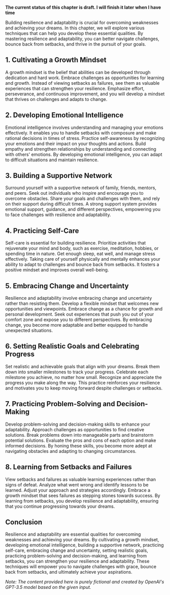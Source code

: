 **The current status of this chapter is draft. I will finish it later when I have time**

Building resilience and adaptability is crucial for overcoming weaknesses and achieving your dreams. In this chapter, we will explore various techniques that can help you develop these essential qualities. By mastering resilience and adaptability, you can better navigate challenges, bounce back from setbacks, and thrive in the pursuit of your goals.

**1. Cultivating a Growth Mindset**
-----------------------------------

A growth mindset is the belief that abilities can be developed through dedication and hard work. Embrace challenges as opportunities for learning and growth. Instead of viewing setbacks as failures, see them as valuable experiences that can strengthen your resilience. Emphasize effort, perseverance, and continuous improvement, and you will develop a mindset that thrives on challenges and adapts to change.

**2. Developing Emotional Intelligence**
----------------------------------------

Emotional intelligence involves understanding and managing your emotions effectively. It enables you to handle setbacks with composure and make rational decisions in times of stress. Practice self-awareness by recognizing your emotions and their impact on your thoughts and actions. Build empathy and strengthen relationships by understanding and connecting with others' emotions. By developing emotional intelligence, you can adapt to difficult situations and maintain resilience.

**3. Building a Supportive Network**
------------------------------------

Surround yourself with a supportive network of family, friends, mentors, and peers. Seek out individuals who inspire and encourage you to overcome obstacles. Share your goals and challenges with them, and rely on their support during difficult times. A strong support system provides emotional support, guidance, and different perspectives, empowering you to face challenges with resilience and adaptability.

**4. Practicing Self-Care**
---------------------------

Self-care is essential for building resilience. Prioritize activities that rejuvenate your mind and body, such as exercise, meditation, hobbies, or spending time in nature. Get enough sleep, eat well, and manage stress effectively. Taking care of yourself physically and mentally enhances your ability to adapt to challenges and bounce back from setbacks. It fosters a positive mindset and improves overall well-being.

**5. Embracing Change and Uncertainty**
---------------------------------------

Resilience and adaptability involve embracing change and uncertainty rather than resisting them. Develop a flexible mindset that welcomes new opportunities and viewpoints. Embrace change as a chance for growth and personal development. Seek out experiences that push you out of your comfort zone and expose you to different perspectives. By embracing change, you become more adaptable and better equipped to handle unexpected situations.

**6. Setting Realistic Goals and Celebrating Progress**
-------------------------------------------------------

Set realistic and achievable goals that align with your dreams. Break them down into smaller milestones to track your progress. Celebrate each milestone you achieve, no matter how small. Recognize and appreciate the progress you make along the way. This practice reinforces your resilience and motivates you to keep moving forward despite challenges or setbacks.

**7. Practicing Problem-Solving and Decision-Making**
-----------------------------------------------------

Develop problem-solving and decision-making skills to enhance your adaptability. Approach challenges as opportunities to find creative solutions. Break problems down into manageable parts and brainstorm potential solutions. Evaluate the pros and cons of each option and make informed decisions. By honing these skills, you become more adept at navigating obstacles and adapting to changing circumstances.

**8. Learning from Setbacks and Failures**
------------------------------------------

View setbacks and failures as valuable learning experiences rather than signs of defeat. Analyze what went wrong and identify lessons to be learned. Adjust your approach and strategies accordingly. Embrace a growth mindset that sees failures as stepping stones towards success. By learning from setbacks, you develop resilience and adaptability, ensuring that you continue progressing towards your dreams.

**Conclusion**
--------------

Resilience and adaptability are essential qualities for overcoming weaknesses and achieving your dreams. By cultivating a growth mindset, developing emotional intelligence, building a supportive network, practicing self-care, embracing change and uncertainty, setting realistic goals, practicing problem-solving and decision-making, and learning from setbacks, you can strengthen your resilience and adaptability. These techniques will empower you to navigate challenges with grace, bounce back from setbacks, and ultimately achieve your aspirations.

*Note: The content provided here is purely fictional and created by OpenAI's GPT-3.5 model based on the given input.*
